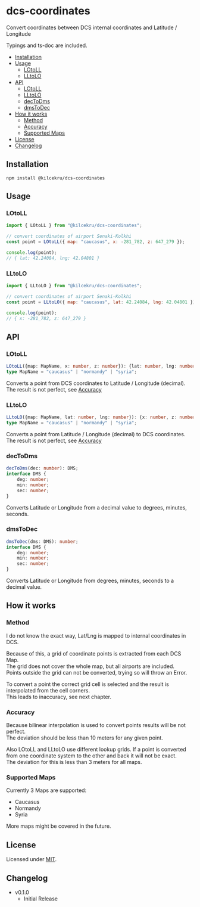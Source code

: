 # dcs-coordinates

Convert coordinates between DCS internal coordinates and Latitude / Longitude

Typings and ts-doc are included.

- [Installation](#installation)
- [Usage](#usage)
	- [LOtoLL](#lotoll)
	- [LLtoLO](#lltolo)
- [API](#api)
	- [LOtoLL](#lotoll-1)
	- [LLtoLO](#lltolo-1)
	- [decToDms](#dectodms)
	- [dmsToDec](#dmstodec)
- [How it works](#how-it-works)
	- [Method](#method)
	- [Accuracy](#accuracy)
	- [Supported Maps](#supported-maps)
- [License](#license)
- [Changelog](#changelog)

## Installation
`npm install @kilcekru/dcs-coordinates`

## Usage

### LOtoLL

```javascript
import { LOtoLL } from "@kilcekru/dcs-coordinates";

// convert coordinates of airport Senaki-Kolkhi
const point = LOtoLL({ map: "caucasus", x: -281_782, z: 647_279 });

console.log(point);
// { lat: 42.24084, lng: 42.04801 }
```

### LLtoLO
```javascript
import { LLtoLO } from "@kilcekru/dcs-coordinates";

// convert coordinates of airport Senaki-Kolkhi
const point = LLtoLO({ map: "caucasus", lat: 42.24084, lng: 42.04801 });

console.log(point);
// { x: -281_782, z: 647_279 }
```

## API

### LOtoLL
```typescript
LOtoLL({map: MapName, x: number, z: number}): {lat: number, lng: number};
type MapName = "caucasus" | "normandy" | "syria";
```

Converts a point from DCS coordinates to Latitude / Longitude (decimal).\
The result is not perfect, see [Accuracy](#accuracy)

### LLtoLO
```typescript
LLtoLO({map: MapName, lat: number, lng: number}): {x: number, z: number};
type MapName = "caucasus" | "normandy" | "syria";
```

Converts a point from Latitude / Longitude (decimal) to DCS coordinates.\
The result is not perfect, see [Accuracy](#accuracy)

### decToDms
```typescript
decToDms(dec: number): DMS;
interface DMS {
	deg: number;
	min: number;
	sec: number;
}
```

Converts Latitude or Longitude from a decimal value to degrees, minutes, seconds.

### dmsToDec
```typescript
dmsToDec(dms: DMS): number;
interface DMS {
	deg: number;
	min: number;
	sec: number;
}
```

Converts Latitude or Longitude from degrees, minutes, seconds to a decimal value.

## How it works

### Method

I do not know the exact way, Lat/Lng is mapped to internal coordinates in DCS.

Because of this, a grid of coordinate points is extracted from each DCS Map.\
The grid does not cover the whole map, but all airports are included.\
Points outside the grid can not be converted, trying so will throw an Error.

To convert a point the correct grid cell is selected and the result is interpolated from the cell corners.\
This leads to inaccuracy, see next chapter.

### Accuracy

Because bilinear interpolation is used to convert points results will be not perfect.\
The deviation should be less than 10 meters for any given point.

Also LOtoLL and LLtoLO use different lookup grids.
If a point is converted from one coordinate system to the other and back it will not be exact.\
The deviation for this is less than 3 meters for all maps.

### Supported Maps

Currently 3 Maps are supported:
- Caucasus
- Normandy
- Syria

More maps might be covered in the future.

## License

Licensed under [MIT](https://github.com/Kilcekru/dcs-coordinates/blob/main/LICENSE).

## Changelog

- v0.1.0
	- Initial Release